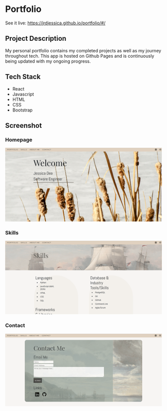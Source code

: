 # Portfolio
See it live: https://jrdjessica.github.io/portfolio/#/


## Project Description
My personal portfolio contains my completed projects as well as my journey throughout tech. This app is hosted on Github Pages and is continuously being updated with my ongoing progress. 


## Tech Stack
- React
- Javascript
- HTML
- CSS
- Bootstrap

## Screenshot
### Homepage
![Homepage](/src/imgs/screenshots/home.png "Homepage")
### Skills
![Skills](/src/imgs/screenshots/skills.png "Skills")
### Contact
![Contact Me](/src/imgs/screenshots/contact.png "Contact Me")